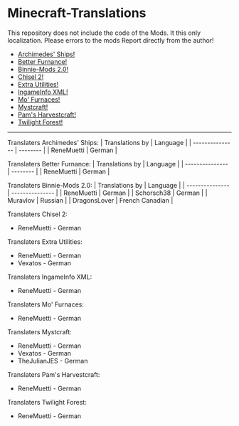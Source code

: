 # Minecraft-Translations

This repository does not include the code of the Mods. It this only localization. Please errors to the mods Report directly from the author!

- [Archimedes' Ships!](http://www.minecraftforum.net/topic/1857899-)
- [Better Furnance!](www.minecraftforum.net/forums/mapping-and-modding/minecraft-mods/1279439)
- [Binnie-Mods 2.0!](http://minecraft.curseforge.com/mc-mods/223525)
- [Chisel 2!](http://minecraft.curseforge.com/mc-mods/225236)
- [Extra Utilities!](http://minecraft.curseforge.com/mc-mods/225561)
- [IngameInfo XML!](http://minecraft.curseforge.com/mc-mods/225604)
- [Mo' Furnaces!](http://www.minecraftforum.net/forums/mapping-and-modding/minecraft-mods/2189931)
- [Mystcraft!](http://minecraft.curseforge.com/mc-mods/224599)
- [Pam's Harvestcraft!](http://www.minecraftforum.net/forums/mapping-and-modding/minecraft-mods/1294413)
- [Twilight Forest!](http://www.minecraftforum.net/forums/mapping-and-modding/minecraft-mods/1276258)

******************

Translaters Archimedes' Ships:
| Translations by | Language |
| --------------- | -------- |
| ReneMuetti      | German   |

Translaters Better Furnance:
| Translations by | Language |
| --------------- | -------- |
| ReneMuetti      | German   |

Translaters Binnie-Mods 2.0:
| Translations by | Language        |
| --------------- | --------------- |
| ReneMuetti      | German          |
| Schorsch38      | German          |
| Muravlov        | Russian         |
| DragonsLover    | French Canadian |

Translaters Chisel 2:
- ReneMuetti - German

Translaters Extra Utilities:
- ReneMuetti - German
- Vexatos - German

Translaters IngameInfo XML:
- ReneMuetti - German

Translaters Mo' Furnaces:
- ReneMuetti - German

Translaters Mystcraft:
- ReneMuetti - German
- Vexatos - German
- TheJulianJES - German

Translaters Pam's Harvestcraft:
- ReneMuetti - German

Translaters Twilight Forest:
- ReneMuetti - German
